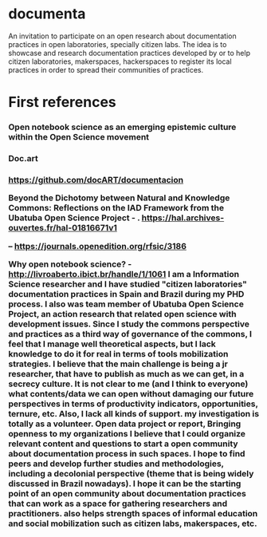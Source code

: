 # documenta
An invitation to participate on an open research about documentation practices in open laboratories, specially citizen labs. The idea is to showcase and research documentation practices developed by or to help citizen laboratories, makerspaces, hackerspaces to register its local practices in order to spread their communities of practices. 

# First references #

<h3> Open notebook science as an emerging epistemic culture within the Open Science movement </h3>

<h3> Doc.art <h3> 

https://github.com/docART/documentacion 

Beyond the Dichotomy between Natural and Knowledge Commons: Reflections on the IAD Framework from the Ubatuba Open Science Project - . https://hal.archives-ouvertes.fr/hal-01816671v1

 – https://journals.openedition.org/rfsic/3186

Why open notebook science? - http://livroaberto.ibict.br/handle/1/1061	I am a Information Science researcher and I have studied "citizen laboratories" documentation practices in Spain and Brazil during my PHD process. I also was team member of Ubatuba Open Science Project, an action research that related open science with development issues. Since I study the commons perspective and practices as a third way of governance of the commons, I feel that I manage well theoretical aspects, but I lack knowledge to do it for real in terms of tools mobilization strategies.	I believe that the main challenge is being a jr researcher, that have to publish as much as we can get, in a secrecy culture. It is not clear to me (and I think to everyone) what contents/data we can open without damaging our future perspectives in terms of productivity indicators, opportunities, ternure, etc. Also, I lack all kinds of support. my investigation is totally as a volunteer.	Open data project or report, Bringing openness to my organizations	I believe that I could organize relevant content and questions to start a open community about documentation process in such spaces. I hope to find peers and develop further studies and methodologies, including a decolonial perspective (theme that is being widely discussed in Brazil nowadays).	I hope it can be the starting point of an open community about documentation practices that can work as a space for gathering researchers and practitioners. also helps strength spaces of informal education and social mobilization such as citizen labs, makerspaces, etc.

